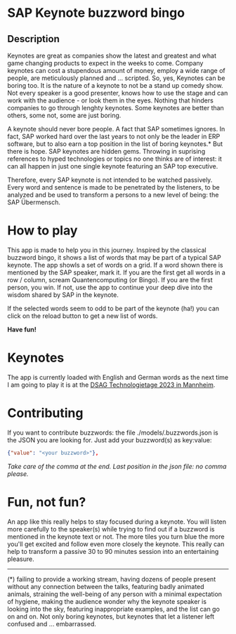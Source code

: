 # SAP Keynote buzzword bingo

## Description

Keynotes are great as companies show the latest and greatest and what game changing products to expect in the weeks to come. Company keynotes can cost a stupendous amount of money, employ a wide range of people, are meticulously planned and ... scripted. So, yes, Keynotes can be boring too. It is the nature of a keynote to not be a stand up comedy show. Not every speaker is a good presenter, knows how to use the stage and can work with the audience - or look them in the eyes. Nothing that hinders companies to go through lenghty keynotes. Some keynotes are better than others, some not, some are just boring.

A keynote should never bore people. A fact that SAP sometimes ignores. In fact, SAP worked hard over the last years to not only be the leader in ERP software, but to also earn a top position in the list of boring keynotes.* But there is hope. SAP keynotes are hidden gems. Throwing in suprising references to hyped technologies or topics no one thinks are of interest: it can all happen in just one single keynote featuring an SAP top executive.

Therefore, every SAP keynote is not intended to be watched passively. Every word and sentence is made to be penetrated by the listeners, to be analyzed and be used to transform a persons to a new level of being: the SAP Übermensch.

# How to play

This app is made to help you in this journey. Inspired by the classical buzzword bingo, it shows a list of words that may be part of a typical SAP keynote. The app showls a set of words on a grid. If a word shown there is mentioned by the SAP speaker, mark it. If you are the first get all words in a row / column, scream Quantencomputing (or Bingo). If you are the first person, you win. If not, use the app to continue your deep dive into the wisdom shared by SAP in the keynote.

If the selected words seem to odd to be part of the keynote (ha!) you can click on the reload button to get a new list of words.

**Have fun!**

# Keynotes

The app is currently loaded with English and German words as the next time I am going to play it is at the [DSAG Technologietage 2023 in Mannheim](https://dsag.de/events/).

# Contributing

If you want to contribute buzzwords: the file ./models/.buzzwords.json is the JSON you are looking for. Just add your buzzword(s) as key:value:

```json
{"value": "<your buzzword>"},
```

_Take care of the comma at the end. Last position in the json file: no comma please._

# Fun, not fun?

An app like this really helps to stay focused during a keynote. You will listen more carefully to the speaker(s) while trying to find out if a buzzword is mentioned in the keynote text or not. The more tiles you turn blue the more you'll get excited and follow even more closely the keynote. This really can help to transform a passive 30 to 90 minutes session into an entertaining pleasure. 

___

(*) failing to provide a working stream, having dozens of people present without any connection between the talks, featuring badly animated animals, straining the well-being of any person with a minimal expectation of hygiene, making the audience wonder why the keynote speaker is looking into the sky, featuring inappropriate examples, and the list can go on and on. Not only boring keynotes, but keynotes that let a listener left confused and ... embarrassed.